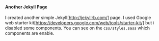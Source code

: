 #### Another Jekyll Page
I created another simple Jekyll[http://jekyllrb.com/] page. I used Google web starter kit[https://developers.google.com/web/tools/starter-kit/] but i disabled some components. You can see on the `css/styles.sass` which components are enable. 
